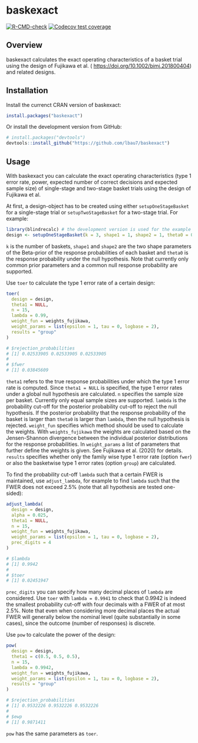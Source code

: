 
<!-- README.md is generated from README.Rmd. -->

# baskexact

<!-- badges: start -->

[![R-CMD-check](https://github.com/lbau7/baskexact/workflows/R-CMD-check/badge.svg)](https://github.com/lbau7/baskexact/actions)
[![Codecov test
coverage](https://codecov.io/gh/lbau7/baskexact/branch/main/graph/badge.svg)](https://codecov.io/gh/lbau7/baskexact?branch=main)
<!-- badges: end -->

## Overview

baskexact calculates the exact operating characteristics of a basket
trial using the design of Fujikawa et al. (
<https://doi.org/10.1002/bimj.201800404>) and related designs.

## Installation

Install the currenct CRAN version of baskexact:

``` r
install.packages("baskexact")
```

Or install the development version from GitHub:

``` r
# install.packages("devtools")
devtools::install_github("https://github.com/lbau7/baskexact")
```

## Usage

With baskexact you can calculate the exact operating characteristics
(type 1 error rate, power, expected number of correct decisions and
expected sample size) of single-stage and two-stage basket trials using
the design of Fujikawa et al.

At first, a design-object has to be created using either
`setupOneStageBasket` for a single-stage trial or `setupTwoStageBasket`
for a two-stage trial. For example:

``` r
library(blindrecalc) # the development version is used for the example
design <- setupOneStageBasket(k = 3, shape1 = 1, shape2 = 1, theta0 = 0.2)
```

`k` is the number of baskets, `shape1` and `shape2` are the two shape
parameters of the Beta-prior of the response probabilities of each
basket and `theta0` is the response probability under the null
hypothesis. Note that currently only common prior parameters and a
common null response probability are supported.

Use `toer` to calculate the type 1 error rate of a certain design:

``` r
toer(
  design = design,
  theta1 = NULL,
  n = 15,
  lambda = 0.99,
  weight_fun = weights_fujikawa,
  weight_params = list(epsilon = 1, tau = 0, logbase = 2),
  results = "group"
)

# $rejection_probabilities
# [1] 0.02533905 0.02533905 0.02533905
# 
# $fwer
# [1] 0.03845609
```

`theta1` refers to the true response probabilities under which the type
1 error rate is computed. Since `theta1 = NULL` is specified, the type 1
error rates under a global null hypothesis are calculated. `n` specifies
the sample size per basket. Currently only equal sample sizes are
supported. `lambda` is the probability cut-off for the posterior
probability cut-off to reject the null hypothesis. If the posterior
probability that the response probability of the basket is larger than
`theta0` is larger than `lambda`, then the null hypothesis is rejected.
`weight_fun` specifies which method should be used to calculate the
weights. With `weights_fujikawa` the weights are calculated based on the
Jensen-Shannon divergence between the individual posterior distributions
for the response probabilities. In `weight_params` a list of parameters
that further define the weights is given. See Fujikawa et al. (2020) for
details. `results` specifies whether only the family wise type 1 error
rate (option `fwer`) or also the basketwise type 1 error rates (option
`group`) are calculated.

To find the probability cut-off `lambda` such that a certain FWER is
maintained, use `adjust_lambda`, for example to find `lambda` such that
the FWER does not exceed 2.5% (note that all hypothesis are tested
one-sided):

``` r
adjust_lambda(
  design = design,
  alpha = 0.025,
  theta1 = NULL,
  n = 15,
  weight_fun = weights_fujikawa,
  weight_params = list(epsilon = 1, tau = 0, logbase = 2),
  prec_digits = 4
)

# $lambda
# [1] 0.9942
# 
# $toer
# [1] 0.02451947
```

`prec_digits` you can specify how many decimal places of `lambda` are
considered. Use `toer` with `lambda = 0.9941` to check that 0.9942 is
indeed the smallest probability cut-off with four decimals with a FWER
of at most 2.5%. Note that even when considering more decimal places the
actual FWER will generally below the nominal level (quite substantially
in some cases), since the outcome (number of responses) is discrete.

Use `pow` to calculate the power of the design:

``` r
pow(
  design = design,
  theta1 = c(0.5, 0.5, 0.5),
  n = 15,
  lambda = 0.9942,
  weight_fun = weights_fujikawa,
  weight_params = list(epsilon = 1, tau = 0, logbase = 2),
  results = "group"
)

# $rejection_probabilities
# [1] 0.9532226 0.9532226 0.9532226
# 
# $ewp
# [1] 0.9871411
```

`pow` has the same parameters as `toer`.
